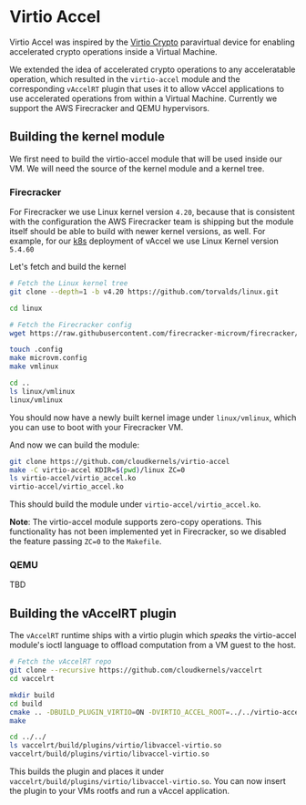 # Virtio Accel

Virtio Accel was inspired by the [Virtio Crypto](https://github.com/gongleiarei/virtio)
paravirtual device for enabling accelerated crypto operations inside a Virtual
Machine.

We extended the idea of accelerated crypto operations to any acceleratable
operation, which resulted in the `virtio-accel` module and the corresponding
`vAccelRT` plugin that uses it to allow vAccel applications to use accelerated
operations from within a Virtual Machine. Currently we support the AWS
Firecracker and QEMU hypervisors. 

## Building the kernel module

We first need to build the virtio-accel module that will be used inside our
VM. We will need the source of the kernel module and a kernel tree.

### Firecracker

For Firecracker we use Linux kernel version `4.20`, because that is consistent
with the configuration the AWS Firecracker team is shipping but the module itself
should be able to build with newer kernel versions, as well. For example, for
our [k8s](/k8s/kata) deployment of vAccel we use Linux Kernel version `5.4.60`

Let's fetch and build the kernel

```sh
# Fetch the Linux kernel tree
git clone --depth=1 -b v4.20 https://github.com/torvalds/linux.git

cd linux

# Fetch the Firecracker config
wget https://raw.githubusercontent.com/firecracker-microvm/firecracker/master/resources/microvm-kernel-x86_64.config -O arch/x86/configs/microvm.config

touch .config
make microvm.config
make vmlinux

cd ..
ls linux/vmlinux
linux/vmlinux
```

You should now have a newly built kernel image under `linux/vmlinux`, which
you can use to boot with your Firecracker VM.

And now we can build the module: 

```sh
git clone https://github.com/cloudkernels/virtio-accel
make -C virtio-accel KDIR=$(pwd)/linux ZC=0
ls virtio-accel/virtio_accel.ko
virtio-accel/virtio_accel.ko
```

This should build the module under `virtio-accel/virtio_accel.ko`.

**Note**: The virtio-accel module supports zero-copy operations. This functionality
has not been implemented yet in Firecracker, so we disabled the feature passing
`ZC=0` to the `Makefile`.

### QEMU

TBD

## Building the vAccelRT plugin

The `vAccelRT` runtime ships with a virtio plugin which *speaks* the virtio-accel
module's ioctl language to offload computation from a VM guest to the host.

```sh
# Fetch the vAccelRT repo
git clone --recursive https://github.com/cloudkernels/vaccelrt
cd vaccelrt

mkdir build
cd build
cmake .. -DBUILD_PLUGIN_VIRTIO=ON -DVIRTIO_ACCEL_ROOT=../../virtio-accel
make

cd ../../
ls vaccelrt/build/plugins/virtio/libvaccel-virtio.so
vaccelrt/build/plugins/virtio/libvaccel-virtio.so
```

This builds the plugin and places it under `vaccelrt/build/plugins/virtio/libvaccel-virtio.so`.
You can now insert the plugin to your VMs rootfs and run a vAccel application.
